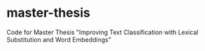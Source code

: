 # master-thesis
Code for Master Thesis "Improving Text Classification with Lexical Substitution and Word Embeddings"
